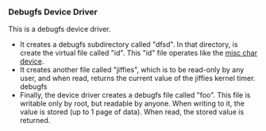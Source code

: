 
### Debugfs Device Driver

This is a debugfs device driver.
- It creates a debugfs subdirectory called "dfsd". In that directory, is create the virtual file called "id". This "id" file operates like the [misc char device](https://github.com/dimitriosvasilas/kernel-programming-challenge/tree/master/misc_char_driver).
- It creates another file called "jiffies", which is to be read-only by any user, and when read, returns the current value of the jiffies kernel timer.
debugfs
 - Finally, the device driver creates a debugfs file called "foo". This file is writable only by root, but readable by anyone. 
 When writing to it, the value is stored (up to 1 page of data).  When read, the stored value is returned.
